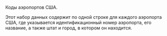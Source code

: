 Коды аэропортов США.<p> </p>Этот набор данных содержит по одной строке для каждого аэропорта США, где указывается идентификационный номер аэропорта, его название, а также штат и город, в котором он находится.

<!---HONumber=62-->